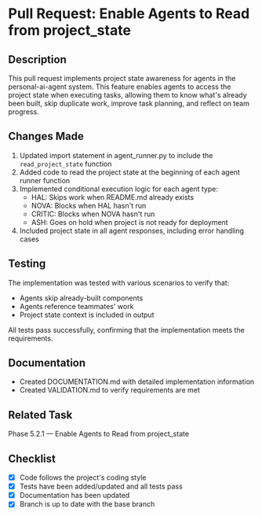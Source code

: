# Pull Request: Enable Agents to Read from project_state

## Description
This pull request implements project state awareness for agents in the personal-ai-agent system. This feature enables agents to access the project state when executing tasks, allowing them to know what's already been built, skip duplicate work, improve task planning, and reflect on team progress.

## Changes Made
1. Updated import statement in agent_runner.py to include the `read_project_state` function
2. Added code to read the project state at the beginning of each agent runner function
3. Implemented conditional execution logic for each agent type:
   - HAL: Skips work when README.md already exists
   - NOVA: Blocks when HAL hasn't run
   - CRITIC: Blocks when NOVA hasn't run
   - ASH: Goes on hold when project is not ready for deployment
4. Included project state in all agent responses, including error handling cases

## Testing
The implementation was tested with various scenarios to verify that:
- Agents skip already-built components
- Agents reference teammates' work
- Project state context is included in output

All tests pass successfully, confirming that the implementation meets the requirements.

## Documentation
- Created DOCUMENTATION.md with detailed implementation information
- Created VALIDATION.md to verify requirements are met

## Related Task
Phase 5.2.1 — Enable Agents to Read from project_state

## Checklist
- [x] Code follows the project's coding style
- [x] Tests have been added/updated and all tests pass
- [x] Documentation has been updated
- [x] Branch is up to date with the base branch
